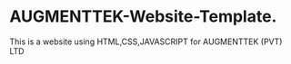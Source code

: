 # AUGMENTTEK-Website-Template.
This is a website using HTML,CSS,JAVASCRIPT for AUGMENTTEK  (PVT) LTD

